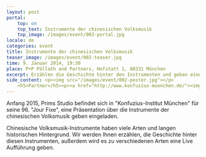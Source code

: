 ```yaml
---
layout: post
portal:
    top: on
    top_text: Instrumente der chinesischen Volksmusik
    top_image: /images/event/002-portal.jpg
locale: de
categories: event
title: Instrumente der chinesischen Volksmusik
teaser_image: /images/event/002-teaser.jpg
time: 9. Januar 2014, 19:30
place: P+P Pöllath and Partners, Hofstatt 1, 80331 München
excerpt: Erzählen die Geschichte hinter den Instrumenten und geben eine Live Aufführung.
side_content: <p><img src="/images/event/002-poster.jpg"></p>
    <h5>Partner</h5><p><a href="http://www.konfuzius-muenchen.de/"><img src="/images/partner/konfuzius-institut-muenchen.png"></a></p>
---
```


Anfang 2015, Prims Studio befindet sich in "Konfuzius-Institut München" für seine 96. "Jour Fixe", eine Präsentation über die Instrumente der chinesischen Volksmusik geben eingeladen.

Chinesische Volksmusik-Instrumente haben viele Arten und langen historischen Hintergrund. Wir werden Ihnen erzählen, die Geschichte hinter diesen Instrumenten, außerdem wird es zu verschiedenen Arten eine Live Aufführung geben.